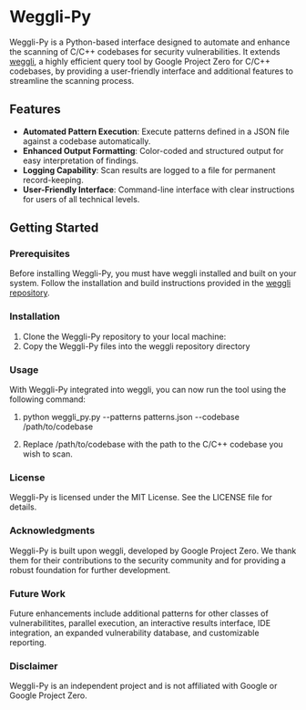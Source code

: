 # Weggli-Py

Weggli-Py is a Python-based interface designed to automate and enhance the scanning of C/C++ codebases for security vulnerabilities. It extends [weggli](https://github.com/googleprojectzero/weggli), a highly efficient query tool by Google Project Zero for C/C++ codebases, by providing a user-friendly interface and additional features to streamline the scanning process.

## Features

- **Automated Pattern Execution**: Execute patterns defined in a JSON file against a codebase automatically.
- **Enhanced Output Formatting**: Color-coded and structured output for easy interpretation of findings.
- **Logging Capability**: Scan results are logged to a file for permanent record-keeping.
- **User-Friendly Interface**: Command-line interface with clear instructions for users of all technical levels.

## Getting Started

### Prerequisites

Before installing Weggli-Py, you must have weggli installed and built on your system. Follow the installation and build instructions provided in the [weggli repository](https://github.com/googleprojectzero/weggli).

### Installation

1. Clone the Weggli-Py repository to your local machine:
2. Copy the Weggli-Py files into the weggli repository directory

### Usage
With Weggli-Py integrated into weggli, you can now run the tool using the following command:

1. python weggli_py.py --patterns patterns.json --codebase /path/to/codebase

2. Replace /path/to/codebase with the path to the C/C++ codebase you wish to scan.


### License
Weggli-Py is licensed under the MIT License. See the LICENSE file for details.

### Acknowledgments
Weggli-Py is built upon weggli, developed by Google Project Zero. We thank them for their contributions to the security community and for providing a robust foundation for further development.

### Future Work
Future enhancements include additional patterns for other classes of vulnerabilitites, parallel execution, an interactive results interface, IDE integration, an expanded vulnerability database, and customizable reporting.

### Disclaimer
Weggli-Py is an independent project and is not affiliated with Google or Google Project Zero.
